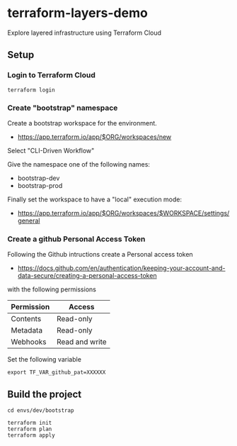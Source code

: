 # terraform-layers-demo

Explore layered infrastructure using Terraform Cloud

## Setup

### Login to Terraform Cloud

```
terraform login
```

### Create "bootstrap" namespace

Create a bootstrap workspace for the environment. 

* https://app.terraform.io/app/$ORG/workspaces/new

Select "CLI-Driven Workflow"

Give the namespace one of the following names:

* bootstrap-dev
* bootstrap-prod

Finally set the workspace to have a "local" execution mode:

* https://app.terraform.io/app/$ORG/workspaces/$WORKSPACE/settings/general


### Create a github Personal Access Token

Following the Github intructions create a Personal access token 

* https://docs.github.com/en/authentication/keeping-your-account-and-data-secure/creating-a-personal-access-token

with the following permissions


| Permission | Access         |
| ---------- | -------------- |
| Contents   | Read-only      |
| Metadata   | Read-only      |
| Webhooks   | Read and write |


Set the following variable

```
export TF_VAR_github_pat=XXXXXX
```

## Build the project

```
cd envs/dev/bootstrap

terraform init
terraform plan
terraform apply
```


